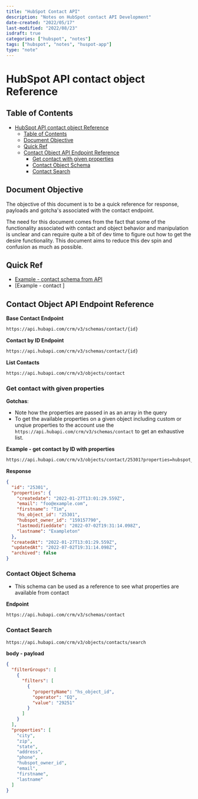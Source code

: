```yaml
---
title: "HubSpot Contact API"
description: "Notes on HubSpot contact API Development"
date-created: "2022/05/17"
last-modified: "2022/08/23"
isdraft: true
categories: ["hubspot", "notes"]
tags: ["hubspot", "notes", "huspot-app"]
type: "note"
---
```


# HubSpot API contact object Reference

## Table of Contents

- [HubSpot API contact object Reference](#hubspot-api-contact-object-reference)
  - [Table of Contents](#table-of-contents)
  - [Document Objective](#document-objective)
  - [Quick Ref](#quick-ref)
  - [Contact Object API Endpoint Reference](#contact-object-api-endpoint-reference)
    - [Get contact with given properties](#get-contact-with-given-properties)
    - [Contact Object Schema](#contact-object-schema)
    - [Contact Search](#contact-search)

## Document Objective

The objective of this document is to be a quick reference for response, payloads and gotcha's associated with the contact endpoint.

The need for this document comes from the fact that some of the functionality associated with contact and object behavior and manipulation is unclear and can require quite a bit of dev time to figure out how to get the desire functionality. This document aims to reduce this dev spin and confusion as much as possible.

## Quick Ref

- [Example - contact schema from API](./examples/hsContactSchema.example.json)
- [Example - contact ]

## Contact Object API Endpoint Reference

**Base Contact Endpoint**

```txt
https://api.hubapi.com/crm/v3/schemas/contact/{id}
```

**Contact by ID Endpoint**

```txt
https://api.hubapi.com/crm/v3/schemas/contact/{id}
```

**List Contacts**

```txt
https://api.hubapi.com/crm/v3/objects/contact
```

### Get contact with given properties

**Gotchas**:

- Note how the properties are passed in as an array in the query
- To get the available properties on a given object including custom or unqiue properties to the account use the `https://api.hubapi.com/crm/v3/schemas/contact` to get an exhaustive list.

**Example - get contact by ID with properties**

```txt
https://api.hubapi.com/crm/v3/objects/contact/25301?properties=hubspot_owner_id,email,firstname,lastname,%0A%0A%0A
```

**Response**

```json
{
  "id": "25301",
  "properties": {
    "createdate": "2022-01-27T13:01:29.559Z",
    "email": "foo@example.com",
    "firstname": "Tim",
    "hs_object_id": "25301",
    "hubspot_owner_id": "159157790",
    "lastmodifieddate": "2022-07-02T19:31:14.098Z",
    "lastname": "Exampleton"
  },
  "createdAt": "2022-01-27T13:01:29.559Z",
  "updatedAt": "2022-07-02T19:31:14.098Z",
  "archived": false
}
```

### Contact Object Schema

- This schema can be used as a reference to see what properties are available from contact

**Endpoint**

```txt
https://api.hubapi.com/crm/v3/schemas/contact
```

### Contact Search

```txt
https://api.hubapi.com/crm/v3/objects/contacts/search
```

**body - payload**

```json
{
  "filterGroups": [
    {
      "filters": [
        {
          "propertyName": "hs_object_id",
          "operator": "EQ",
          "value": "29251"
        }
      ]
    }
  ],
  "properties": [
    "city",
    "zip",
    "state",
    "address",
    "phone",
    "hubspot_owner_id",
    "email",
    "firstname",
    "lastname"
  ]
}
```
